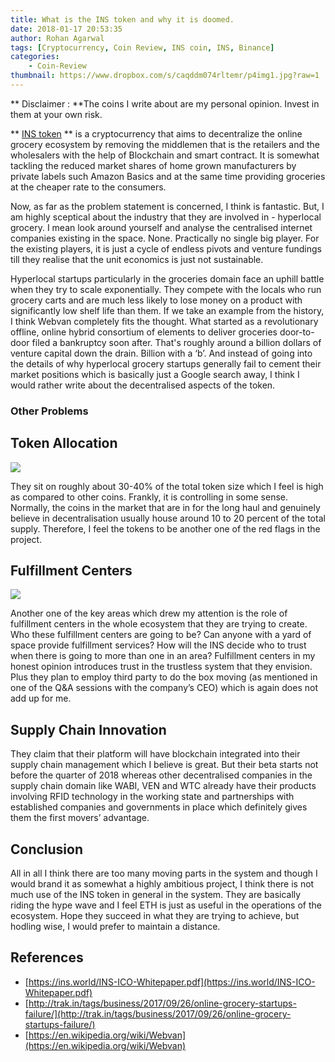 ```yaml
---
title: What is the INS token and why it is doomed.
date: 2018-01-17 20:53:35
author: Rohan Agarwal
tags: [Cryptocurrency, Coin Review, INS coin, INS, Binance]
categories:
    - Coin-Review
thumbnail: https://www.dropbox.com/s/caqddm074rltemr/p4img1.jpg?raw=1
---
```


** Disclaimer : **The coins I write about are my personal opinion. Invest in them at your own risk.

** [INS token](https://ins.world/) ** is a cryptocurrency that aims to decentralize the online grocery ecosystem by removing the middlemen that is the retailers and the wholesalers with the help of Blockchain and smart contract. It is somewhat tackling the reduced market shares of home grown manufacturers by private labels such Amazon Basics and at the same time providing groceries at the cheaper rate to the consumers.

Now, as far as the problem statement is concerned, I think is fantastic. But, I am highly sceptical about the industry that they are involved in - hyperlocal grocery. I mean look around yourself and analyse the centralised internet companies existing in the space. None. Practically no single big player. For the existing players, it is just a cycle of endless pivots and venture fundings till they realise that the unit economics is just not sustainable. 

Hyperlocal startups particularly in the groceries domain face an uphill battle when they try to scale exponentially. They compete with the locals who run grocery carts and are much less likely to lose money on a product with significantly low shelf life than them.
If we take an example from the history, I think Webvan completely fits the thought. What started as a revolutionary offline, online hybrid consortium of elements to deliver groceries door-to-door filed a bankruptcy soon after. That's roughly around a billion dollars of venture capital down the drain. Billion with a ‘b’. And instead of going into the details of why hyperlocal grocery startups generally fail to cement their market positions which is basically just a Google search away, I think I would rather write about the decentralised aspects of the token.

### Other Problems

## Token Allocation

![](https://www.dropbox.com/s/4ll5xah1kmmqd1a/p4img2.jpg?raw=1)

They sit on roughly about 30-40% of the total token size which I feel is high as compared to other coins. Frankly, it is controlling in some sense. Normally, the coins in the market that are in for the long haul and genuinely believe in decentralisation usually house around 10 to 20 percent of the total supply. Therefore, I feel the tokens to be another one of the red flags in the project.

## Fulfillment Centers

![](https://www.dropbox.com/s/yg928ln2uxn2bd5/p4img3.jpg?raw=1)

Another one of the key areas which drew my attention is the role of fulfillment centers in the whole ecosystem that they are trying to create. Who these fulfillment centers are going to be? Can anyone with a yard of space provide fulfillment services? How will the INS decide who to trust when there is going to more than one in an area?
Fulfillment centers in my honest opinion introduces trust in the trustless system that they envision. Plus they plan to employ third party to do the box moving (as mentioned in one of the Q&A sessions with the company’s CEO) which is again does not add up for me. 

## Supply Chain Innovation

They claim that their platform will have blockchain integrated into their supply chain management which I believe is great. But their beta starts not before the quarter of 2018 whereas other decentralised companies in the supply chain domain like WABI, VEN and WTC already have their products involving RFID technology in the working state and partnerships with established companies and governments in place which definitely gives them the first movers’ advantage.

## Conclusion

All in all I think there are too many moving parts in the system and though I would brand it as somewhat a highly ambitious project, I think there is not much use of the INS token in general in the system. They are basically riding the hype wave and I feel ETH is just as useful in the operations of the ecosystem. Hope they succeed in what they are trying to achieve, but hodling wise, I would prefer to maintain a distance.

## References

* [https://ins.world/INS-ICO-Whitepaper.pdf](https://ins.world/INS-ICO-Whitepaper.pdf)
* [http://trak.in/tags/business/2017/09/26/online-grocery-startups-failure/](http://trak.in/tags/business/2017/09/26/online-grocery-startups-failure/)
* [https://en.wikipedia.org/wiki/Webvan](https://en.wikipedia.org/wiki/Webvan)